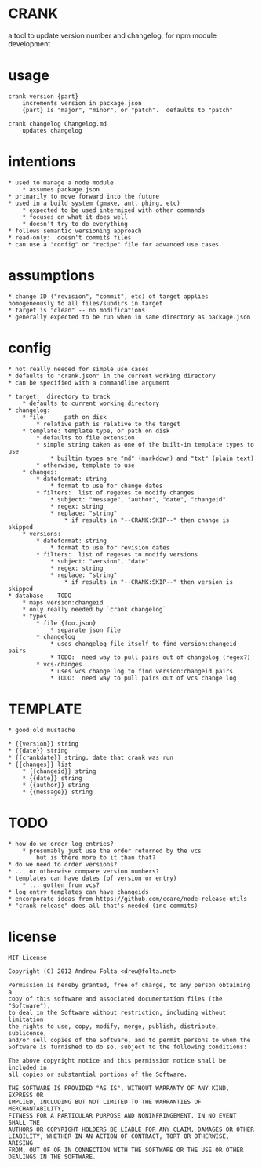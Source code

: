 
# CRANK

a tool to update version number and changelog, for npm module development


# usage

    crank version {part}
        increments version in package.json
        {part} is "major", "minor", or "patch".  defaults to "patch"

    crank changelog Changelog.md
        updates changelog


# intentions

    * used to manage a node module
        * assumes package.json
    * primarily to move forward into the future
    * used in a build system (gmake, ant, phing, etc)
        * expected to be used intermixed with other commands
        * focuses on what it does well
        * doesn't try to do everything
    * follows semantic versioning approach
    * read-only:  doesn't commits files
    * can use a "config" or "recipe" file for advanced use cases


# assumptions

    * change ID ("revision", "commit", etc) of target applies homogeneously to all files/subdirs in target
    * target is "clean" -- no modifications
    * generally expected to be run when in same directory as package.json


# config

    * not really needed for simple use cases
    * defaults to "crank.json" in the current working directory
    * can be specified with a commandline argument

    * target:  directory to track
        * defaults to current working directory
    * changelog:
        * file:     path on disk
            * relative path is relative to the target
        * template: template type, or path on disk
            * defaults to file extension
            * simple string taken as one of the built-in template types to use
                * builtin types are "md" (markdown) and "txt" (plain text)
            * otherwise, template to use
        * changes:
            * dateformat: string
                * format to use for change dates
            * filters:  list of regexes to modify changes
                * subject: "message", "author", "date", "changeid"
                * regex: string
                * replace: "string"
                    * if results in "--CRANK:SKIP--" then change is skipped
        * versions:
            * dateformat: string
                * format to use for revision dates
            * filters:  list of regeses to modify versions
                * subject: "version", "date"
                * regex: string
                * replace: "string"
                    * if results in "--CRANK:SKIP--" then version is skipped
    * database -- TODO
        * maps version:changeid
        * only really needed by `crank changelog`
        * types
            * file {foo.json}
                * separate json file
            * changelog
                * uses changelog file itself to find version:changeid pairs
                * TODO:  need way to pull pairs out of changelog (regex?)
            * vcs-changes
                * uses vcs change log to find version:changeid pairs
                * TODO:  need way to pull pairs out of vcs change log


# TEMPLATE

    * good old mustache

    * {{version}} string
    * {{date}} string
    * {{crankdate}} string, date that crank was run
    * {{changes}} list
        * {{changeid}} string
        * {{date}} string
        * {{author}} string
        * {{message}} string


# TODO

    * how do we order log entries?
        * presumably just use the order returned by the vcs
            but is there more to it than that?
    * do we need to order versions?
    * ... or otherwise compare version numbers?
    * templates can have dates (of version or entry)
        * ... gotten from vcs?
    * log entry templates can have changeids
    * encorporate ideas from https://github.com/ccare/node-release-utils
    * "crank release" does all that's needed (inc commits)


# license

    MIT License

    Copyright (C) 2012 Andrew Folta <drew@folta.net>

    Permission is hereby granted, free of charge, to any person obtaining a
    copy of this software and associated documentation files (the "Software"),
    to deal in the Software without restriction, including without limitation
    the rights to use, copy, modify, merge, publish, distribute, sublicense,
    and/or sell copies of the Software, and to permit persons to whom the
    Software is furnished to do so, subject to the following conditions:

    The above copyright notice and this permission notice shall be included in
    all copies or substantial portions of the Software.

    THE SOFTWARE IS PROVIDED "AS IS", WITHOUT WARRANTY OF ANY KIND, EXPRESS OR
    IMPLIED, INCLUDING BUT NOT LIMITED TO THE WARRANTIES OF MERCHANTABILITY,
    FITNESS FOR A PARTICULAR PURPOSE AND NONINFRINGEMENT. IN NO EVENT SHALL THE
    AUTHORS OR COPYRIGHT HOLDERS BE LIABLE FOR ANY CLAIM, DAMAGES OR OTHER
    LIABILITY, WHETHER IN AN ACTION OF CONTRACT, TORT OR OTHERWISE, ARISING
    FROM, OUT OF OR IN CONNECTION WITH THE SOFTWARE OR THE USE OR OTHER
    DEALINGS IN THE SOFTWARE.


